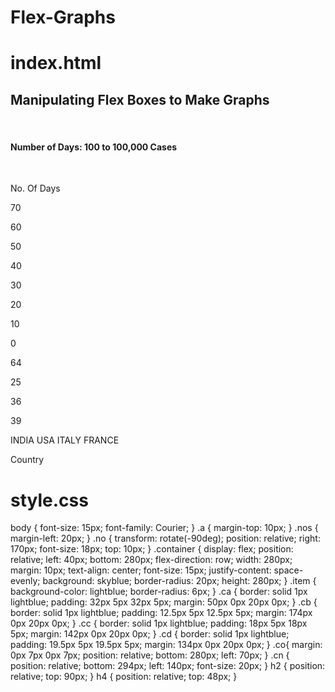 # Flex-Graphs

# index.html

<!DOCTYPE html>
<html lang="en">
<head>
  <meta charset="UTF-8">
  <meta http-equiv="X-UA-Compatible" content="IE=Edge">
  <meta name="viewport" content="width=device-width, initial-scale=1">

  <title>Graphs</title>
  
  <!-- HTML -->
  

  <!-- Custom Styles -->
  <link rel="stylesheet" href="style.css">
</head>

<body>
  <h2>Manipulating Flex Boxes to Make Graphs</h2> <br>
  <h4>Number of Days: 100 to 100,000 Cases</h4> <br>
  <p class="no">No. Of Days</p>
  <div class="nos">
   <p class="a">70</p>
   <p class="a">60</p>
   <p class="a">50</p>  
   <p class="a">40</p>
   <p class="a">30</p>
   <p class="a">20</p>
   <p class="a">10</p>
   <p class="a">0</p>
   </div>
  <div class="container">
   <p class="item ca">64</p>
   <p class="item cb">25</p>
   <p class="item cc">36</p>
   <p class="item cd">39</p>
  </div>
  <span class="co">INDIA</span>
  <span class="co">USA</span>
  <span class="co">ITALY</span>
  <span class="co">FRANCE</span>
  <p class="cn">Country</p>
</body>
</html>

# style.css

body {
 font-size: 15px;
 font-family: Courier;
}
.a {
 margin-top: 10px;
} 
.nos {
 margin-left: 20px;
} 
.no {
 transform: rotate(-90deg);
 position: relative;
 right: 170px;
 font-size: 18px;
 top: 10px;
} 
.container {
 display: flex;
 position: relative;
 left: 40px;
 bottom: 280px;
 flex-direction: row;
 width: 280px;
 margin: 10px;
 text-align: center;
 font-size: 15px;
 justify-content: space-evenly;
 background: skyblue;
 border-radius: 20px;
 height: 280px;
} 
.item {
  background-color: lightblue;
  border-radius: 6px;
} 
.ca {
  border: solid 1px lightblue;
  padding: 32px 5px 32px 5px;
  margin: 50px 0px 20px 0px;
} 
.cb {
  border: solid 1px lightblue;
  padding: 12.5px 5px 12.5px 5px;
  margin: 174px 0px 20px 0px;
} 
.cc {
  border: solid 1px lightblue;
  padding: 18px 5px 18px 5px;
  margin: 142px 0px 20px 0px;
} 
.cd {
  border: solid 1px lightblue;
  padding: 19.5px 5px 19.5px 5px;
  margin: 134px 0px 20px 0px;
} 
.co{
  margin: 0px 7px 0px 7px;
  position: relative;
  bottom: 280px;
  left: 70px;
}
.cn {
  position: relative;
  bottom: 294px;
  left: 140px;
  font-size: 20px;
} 
h2 {
  position: relative;
  top: 90px;
} 
h4 {
  position: relative;
  top: 48px;
} 

